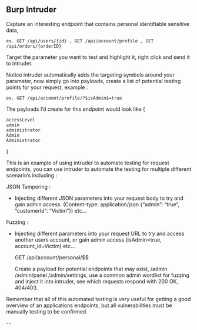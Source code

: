 ## Burp Intruder 
<!-- Highlight the section you want to inject some potential parameters into and send it to intruder with a list of payloads -->




Capture an interesting endpoint that contains personal identifiable sensitive data, 

	ex. GET /api/users/{id} , GET /api/account/profile , GET /api/orders/{orderID} 


Target the parameter you want to test and highlight it, right click and send it to intruder. 

Notice intruder automatically adds the targeting symbols around your parameter, now simply go into payloads, create a list of potential testing points for your request, example : 

	ex. GET /api/account/profile/?$isAdmin$=true

The payloads I’d create for this endpoint would look like { 

	accessLevel 
	admin
	administrator
	Admin
	Administrator 
} 

This is an example of using intruder to automate testing for request endpoints, you can use intruder to automate the testing for multiple different scenario’s including : 

JSON Tampering : 
- Injecting different JSON parameters into your request body to try and gain admin access. (Content-type: application/json {“admin”: “true”, “customerId”: “Victim”}) etc… 

Fuzzing : 
- Injecting different parameters into your request URL to try and access another users account, or gain admin access (isAdmin=true, account_id=Victim) etc… 

	GET /api/account/personal/$$ 

	Create a payload for potential endpoints that may exist, /admin /admin/panel /admin/settings, use a common admin wordlist for fuzzing and inject it into intruder, see which requests respond with 200 OK, 404/403. 

Remember that all of this automated testing is very useful for getting a good overview of an applications endpoints, but all vulnerabilities must be manually testing to be confirmed. 

-- 